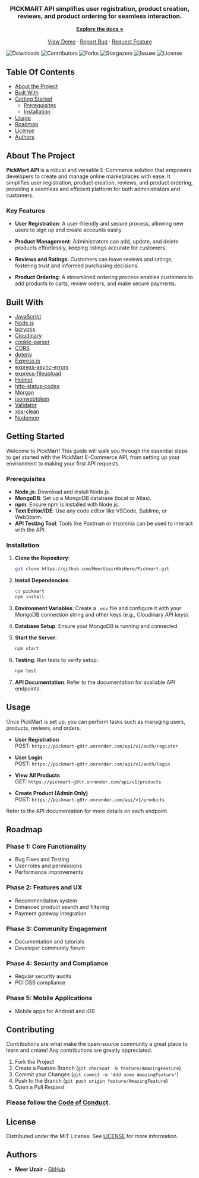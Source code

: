<br/>
<p align="center">
  <h3 align="center">PICKMART API simplifies user registration, product creation, reviews, and product ordering for seamless interaction.</h3>

  <p align="center">
    <a href="https://github.com/MeerUzairWasHere/Pickmart"><strong>Explore the docs »</strong></a>
    <br/>
    <br/>
    <a href="https://pickmart-g9tr.onrender.com/" target="_blank">View Demo</a>
    ·
    <a href="https://github.com/MeerUzairWasHere/Pickmart/issues">Report Bug</a>
    ·
    <a href="https://github.com/MeerUzairWasHere/Pickmart/issues">Request Feature</a>
  </p>
</p>

![Downloads](https://img.shields.io/github/downloads/MeerUzairWasHere/Pickmart/total) ![Contributors](https://img.shields.io/github/contributors/MeerUzairWasHere/Pickmart?color=dark-green) ![Forks](https://img.shields.io/github/forks/MeerUzairWasHere/Pickmart?style=social) ![Stargazers](https://img.shields.io/github/stars/MeerUzairWasHere/Pickmart?style=social) ![Issues](https://img.shields.io/github/issues/MeerUzairWasHere/Pickmart) ![License](https://img.shields.io/github/license/MeerUzairWasHere/Pickmart)

## Table Of Contents

- [About the Project](#about-the-project)
- [Built With](#built-with)
- [Getting Started](#getting-started)
  - [Prerequisites](#prerequisites)
  - [Installation](#installation)
- [Usage](#usage)
- [Roadmap](#roadmap)
- [License](#license)
- [Authors](#authors)

## About The Project

**PickMart API** is a robust and versatile E-Commerce solution that empowers developers to create and manage online marketplaces with ease. It simplifies user registration, product creation, reviews, and product ordering, providing a seamless and efficient platform for both administrators and customers.

### Key Features

- **User Registration**: A user-friendly and secure process, allowing new users to sign up and create accounts easily.
- **Product Management**: Administrators can add, update, and delete products effortlessly, keeping listings accurate for customers.

- **Reviews and Ratings**: Customers can leave reviews and ratings, fostering trust and informed purchasing decisions.

- **Product Ordering**: A streamlined ordering process enables customers to add products to carts, review orders, and make secure payments.

## Built With

- [JavaScript]()
- [Node.js]()
- [bcryptjs]()
- [Cloudinary]()
- [cookie-parser]()
- [CORS]()
- [dotenv]()
- [Express.js]()
- [express-async-errors]()
- [express-fileupload]()
- [Helmet]()
- [http-status-codes]()
- [Morgan]()
- [jsonwebtoken]()
- [Validator]()
- [xss-clean]()
- [Nodemon]()

## Getting Started

Welcome to PickMart! This guide will walk you through the essential steps to get started with the PickMart E-Commerce API, from setting up your environment to making your first API requests.

### Prerequisites

- **Node.js**: Download and install Node.js.
- **MongoDB**: Set up a MongoDB database (local or Atlas).
- **npm**: Ensure npm is installed with Node.js.
- **Text Editor/IDE**: Use any code editor like VSCode, Sublime, or WebStorm.
- **API Testing Tool**: Tools like Postman or Insomnia can be used to interact with the API.

### Installation

1. **Clone the Repository**:
   ```bash
   git clone https://github.com/MeerUzairWasHere/Pickmart.git
   ```
2. **Install Dependencies**:

   ```bash
   cd pickmart
   npm install
   ```

3. **Environment Variables**: Create a `.env` file and configure it with your MongoDB connection string and other keys (e.g., Cloudinary API keys).

4. **Database Setup**: Ensure your MongoDB is running and connected.

5. **Start the Server**:

   ```bash
   npm start
   ```

6. **Testing**: Run tests to verify setup:

   ```bash
   npm test
   ```

7. **API Documentation**: Refer to the documentation for available API endpoints.

## Usage

Once PickMart is set up, you can perform tasks such as managing users, products, reviews, and orders.

- **User Registration**  
  POST: `https://pickmart-g9tr.onrender.com/api/v1/auth/register`

- **User Login**  
  POST: `https://pickmart-g9tr.onrender.com/api/v1/auth/login`

- **View All Products**  
  GET: `https://pickmart-g9tr.onrender.com/api/v1/products`

- **Create Product (Admin Only)**  
  POST: `https://pickmart-g9tr.onrender.com/api/v1/products`

Refer to the API documentation for more details on each endpoint.

## Roadmap

### Phase 1: Core Functionality

- Bug Fixes and Testing
- User roles and permissions
- Performance improvements

### Phase 2: Features and UX

- Recommendation system
- Enhanced product search and filtering
- Payment gateway integration

### Phase 3: Community Engagement

- Documentation and tutorials
- Developer community forum

### Phase 4: Security and Compliance

- Regular security audits
- PCI DSS compliance

### Phase 5: Mobile Applications

- Mobile apps for Android and iOS

## Contributing

Contributions are what make the open-source community a great place to learn and create! Any contributions are greatly appreciated.

1. Fork the Project
2. Create a Feature Branch (`git checkout -b feature/AmazingFeature`)
3. Commit your Changes (`git commit -m 'Add some AmazingFeature'`)
4. Push to the Branch (`git push origin feature/AmazingFeature`)
5. Open a Pull Request

### Please follow the [Code of Conduct](https://github.com/MeerUzairWasHere/Pickmart/blob/main/CODE_OF_CONDUCT.md).

## License

Distributed under the MIT License. See [LICENSE](https://github.com/MeerUzairWasHere/Pickmart/blob/main/LICENSE.md) for more information.

## Authors

- **Meer Uzair** - [GitHub](https://github.com/MeerUzairWasHere)
